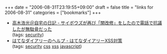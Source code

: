+++
date = "2006-08-31T23:19:55+09:00"
draft = false
title = "links for 2006-08-31"
categories = ["bookmarks"]
+++

<ul class="delicious">
	<li>
		<div class="delicious-link"><a href="http://takagi-hiromitsu.jp/diary/20060830.html#p01">高木浩光＠自宅の日記 - サイボウズが再び「闇改修」をしたので電話で抗議したが無駄骨だった</a></div>
		<div class="delicious-tags">(tags: <a href="http://del.icio.us/nobu666/security">security</a>)</div>
	</li>
	<li>
		<div class="delicious-link"><a href="http://hatenadiary.g.hatena.ne.jp/keyword/%E3%81%AF%E3%81%A6%E3%81%AA%E3%83%80%E3%82%A4%E3%82%A2%E3%83%AA%E3%83%BCXSS%E5%AF%BE%E7%AD%96">はてなダイアリーのヘルプ - はてなダイアリーXSS対策</a></div>
		<div class="delicious-tags">(tags: <a href="http://del.icio.us/nobu666/security">security</a> <a href="http://del.icio.us/nobu666/css">css</a> <a href="http://del.icio.us/nobu666/xss">xss</a> <a href="http://del.icio.us/nobu666/javascript">javascript</a>)</div>
	</li>
</ul>
